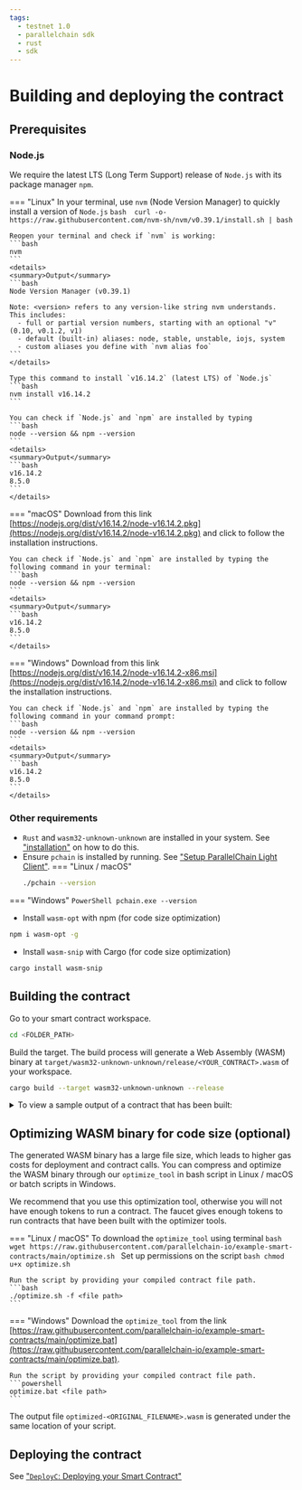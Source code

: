 ```yaml
---
tags:
  - testnet 1.0
  - parallelchain sdk
  - rust
  - sdk
---
```


# Building and deploying the contract

## Prerequisites

### Node.js

We require the latest LTS (Long Term Support) release of `Node.js` with its package manager `npm`. 

=== "Linux"
    In your terminal, use `nvm` (Node Version Manager) to quickly install a version of `Node.js`
    ```bash 
    curl -o- https://raw.githubusercontent.com/nvm-sh/nvm/v0.39.1/install.sh | bash
    ```

    Reopen your terminal and check if `nvm` is working:
    ```bash
    nvm
    ```
    <details>
    <summary>Output</summary>
    ```bash
    Node Version Manager (v0.39.1)

    Note: <version> refers to any version-like string nvm understands. This includes:
      - full or partial version numbers, starting with an optional "v" (0.10, v0.1.2, v1)
      - default (built-in) aliases: node, stable, unstable, iojs, system
      - custom aliases you define with `nvm alias foo`
    ```
    </details>

    Type this command to install `v16.14.2` (latest LTS) of `Node.js`
    ```bash
    nvm install v16.14.2
    ```

    You can check if `Node.js` and `npm` are installed by typing 
    ```bash
    node --version && npm --version
    ```
    <details>
    <summary>Output</summary>
    ```bash
    v16.14.2
    8.5.0
    ```
    </details>

=== "macOS"
    Download from this link [https://nodejs.org/dist/v16.14.2/node-v16.14.2.pkg](https://nodejs.org/dist/v16.14.2/node-v16.14.2.pkg) and click to follow the installation instructions.

    You can check if `Node.js` and `npm` are installed by typing the following command in your terminal:
    ```bash
    node --version && npm --version
    ```
    <details>
    <summary>Output</summary>
    ```bash
    v16.14.2
    8.5.0
    ```
    </details>

=== "Windows"
    Download from this link [https://nodejs.org/dist/v16.14.2/node-v16.14.2-x86.msi](https://nodejs.org/dist/v16.14.2/node-v16.14.2-x86.msi) and click to follow the installation instructions.

    You can check if `Node.js` and `npm` are installed by typing the following command in your command prompt:
    ```bash
    node --version && npm --version
    ```
    <details>
    <summary>Output</summary>
    ```bash
    v16.14.2
    8.5.0
    ```
    </details>

### Other requirements
* `Rust` and `wasm32-unknown-unknown` are installed in your system. See ["installation"](./installation.md#linux-and-macos) on how to do this.
* Ensure `pchain` is installed by running. See ["Setup ParallelChain Light Client"](prepare_env.md#setup-parallelchain-light-client).
=== "Linux / macOS"
    ```bash
    ./pchain --version
    ```
=== "Windows"
    ```PowerShell
    pchain.exe --version
    ```
* Install `wasm-opt` with npm (for code size optimization)
```bash
npm i wasm-opt -g
```
* Install `wasm-snip` with Cargo (for code size optimization)
```bash
cargo install wasm-snip
```

## Building the contract
Go to your smart contract workspace.
```bash
cd <FOLDER_PATH>
```
Build the target. The build process will generate a Web Assembly (WASM) binary at `target/wasm32-unknown-unknown/release/<YOUR_CONTRACT>.wasm` of your workspace.
```bash
cargo build --target wasm32-unknown-unknown --release
```

<details>
  <summary>To view a sample output of a contract that has been built:</summary>
    1. Go to your_contract, in this case we will call it "my_great_contract"
    ```bash
    cd my_great_contract/
    ```

    2. Go to the output folder of "my_great_contract"
    ```bash
    cd target/wasm32-unknown-unknown/release
    ```

    3. Your built contract can be found:
    ```bash
    $ ls
    my_great_contract.wasm
    ```
</details>

## **Optimizing WASM binary for code size (optional)**
The generated WASM binary has a large file size, which leads to higher gas costs for deployment and contract calls. You can compress and optimize the WASM binary through our `optimize_tool` in bash script in Linux / macOS or batch scripts in Windows. 

We recommend that you use this optimization tool, otherwise you will not have enough tokens to run a contract. The faucet gives enough tokens to run contracts that have been built with the optimizer tools.



=== "Linux / macOS"
    To download the `optimize_tool` using terminal
    ```bash
    wget https://raw.githubusercontent.com/parallelchain-io/example-smart-contracts/main/optimize.sh
    ```
    Set up permissions on the script
    ```bash
    chmod u+x optimize.sh
    ```

    Run the script by providing your compiled contract file path.
    ```bash
    ./optimize.sh -f <file path>
    ```

=== "Windows"
    Download the `optimize_tool` from the link [https://raw.githubusercontent.com/parallelchain-io/example-smart-contracts/main/optimize.bat](https://raw.githubusercontent.com/parallelchain-io/example-smart-contracts/main/optimize.bat).

    Run the script by providing your compiled contract file path.
    ```powershell
    optimize.bat <file path>
    ```

The output file `optimized-<ORIGINAL_FILENAME>.wasm` is generated under the same location of your script.

## Deploying the contract

See ["`DeployC`: Deploying your Smart Contract"](../cli/tutorial.md#deployc-deploying-your-smart-contract)
